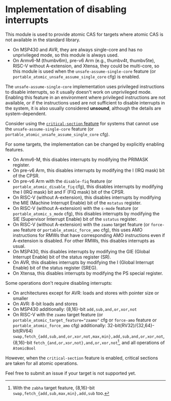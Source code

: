 # Implementation of disabling interrupts

This module is used to provide atomic CAS for targets where atomic CAS is not available in the standard library.

- On MSP430 and AVR, they are always single-core and has no unprivileged mode, so this module is always used.
- On Armv6-M (thumbv6m), pre-v6 Arm (e.g., thumbv4t, thumbv5te), RISC-V without A-extension, and Xtensa, they could be multi-core, so this module is used when the `unsafe-assume-single-core` feature (or `portable_atomic_unsafe_assume_single_core` cfg) is enabled.

The `unsafe-assume-single-core` implementation uses privileged instructions to disable interrupts, so it usually doesn't work on unprivileged mode.
Enabling this feature in an environment where privileged instructions are not available, or if the instructions used are not sufficient to disable interrupts in the system, it is also usually considered **unsound**, although the details are system-dependent.

Consider using the [`critical-section` feature](../../../README.md#optional-features-critical-section) for systems that cannot use the `unsafe-assume-single-core` feature (or `portable_atomic_unsafe_assume_single_core` cfg).

For some targets, the implementation can be changed by explicitly enabling features.

- On Armv6-M, this disables interrupts by modifying the PRIMASK register.
- On pre-v6 Arm, this disables interrupts by modifying the I (IRQ mask) bit of the CPSR.
- On pre-v6 Arm with the `disable-fiq` feature (or `portable_atomic_disable_fiq` cfg), this disables interrupts by modifying the I (IRQ mask) bit and F (FIQ mask) bit of the CPSR.
- On RISC-V (without A-extension), this disables interrupts by modifying the MIE (Machine Interrupt Enable) bit of the `mstatus` register.
- On RISC-V (without A-extension) with the `s-mode` feature (or `portable_atomic_s_mode` cfg), this disables interrupts by modifying the SIE (Supervisor Interrupt Enable) bit of the `sstatus` register.
- On RISC-V (without A-extension) with the `zaamo` target feature (or `force-amo` feature or `portable_atomic_force_amo` cfg), this uses AMO instructions for RMWs that have corresponding AMO instructions even if A-extension is disabled. For other RMWs, this disables interrupts as usual.
- On MSP430, this disables interrupts by modifying the GIE (Global Interrupt Enable) bit of the status register (SR).
- On AVR, this disables interrupts by modifying the I (Global Interrupt Enable) bit of the status register (SREG).
- On Xtensa, this disables interrupts by modifying the PS special register.

Some operations don't require disabling interrupts:

- On architectures except for AVR: loads and stores with pointer size or smaller
- On AVR: 8-bit loads and stores
- On MSP430 additionally: {8,16}-bit `add,sub,and,or,xor,not`
- On RISC-V with the `zaamo` target feature (or `portable_atomic_target_feature="zaamo"` cfg or `force-amo` feature or `portable_atomic_force_amo` cfg) additionally: 32-bit(RV32)/{32,64}-bit(RV64) `swap,fetch_{add,sub,and,or,xor,not,max,min},add,sub,and,or,xor,not`, {8,16}-bit `fetch_{and,or,xor,not},and,or,xor,not`[^1], and all operations of `AtomicBool`

However, when the `critical-section` feature is enabled, critical sections are taken for all atomic operations.

Feel free to submit an issue if your target is not supported yet.

[^1]: With the `zabha` target feature, {8,16}-bit `swap,fetch_{add,sub,max,min},add,sub` too.
